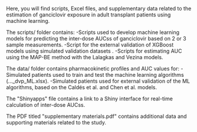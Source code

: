Here, you will find scripts, Excel files, and supplementary data related to the estimation of ganciclovir exposure in adult transplant patients using machine learning.

The scripts/ folder contains:
-Scripts used to develop machine learning models for predicting the inter-dose AUCss of ganciclovir based on 2 or 3 sample measurements.
-Script for the external validation of XGBoost models using simulated validation datasets .
-Scripts for estimating AUC using the MAP-BE method with the Lalagkas and Vezina models.

The data/ folder contains pharmacokinetic profiles and AUC values for:
-Simulated patients used to train and test the machine learning algorithms (..._dvp_ML.xlsx).
-Simulated patients used for external validation of the ML algorithms, based on the Caldés et al. and Chen et al. models.

The "Shinyapps" file contains a link to a Shiny interface for real-time calculation of inter-dose AUCss. 

The PDF titled "supplementary materials.pdf" contains additional data and supporting materials related to the study.
